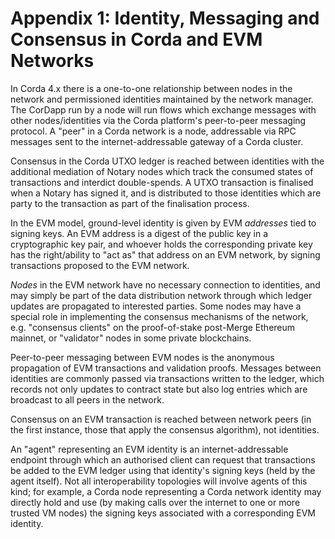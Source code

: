# Appendix 1: Identity, Messaging and Consensus in Corda and EVM Networks

In Corda 4.x there is a one-to-one relationship between nodes in the network and permissioned identities maintained by the network manager. The CorDapp run by a node will run flows which exchange messages with other nodes/identities via the Corda platform's peer-to-peer messaging protocol. A "peer" in a Corda network is a node, addressable via RPC messages sent to the internet-addressable gateway of a Corda cluster.

Consensus in the Corda UTXO ledger is reached between identities with the additional mediation of Notary nodes which track the consumed states of transactions and interdict double-spends. A UTXO transaction is finalised when a Notary has signed it, and is distributed to those identities which are party to the transaction as part of the finalisation process.

In the EVM model, ground-level identity is given by EVM _addresses_ tied to signing keys. An EVM address is a digest of the public key in a cryptographic key pair, and whoever holds the corresponding private key has the right/ability to "act as" that address on an EVM network, by signing transactions proposed to the EVM network.

_Nodes_ in the EVM network have no necessary connection to identities, and may simply be part of the data distribution network through which ledger updates are propagated to interested parties. Some nodes may have a special role in implementing the consensus mechanisms of the network, e.g. "consensus clients" on the proof-of-stake post-Merge Ethereum mainnet, or "validator" nodes in some private blockchains.

Peer-to-peer messaging between EVM nodes is the anonymous propagation of EVM transactions and validation proofs. Messages between identities are commonly passed via transactions written to the ledger, which records not only updates to contract state but also log entries which are broadcast to all peers in the network.

Consensus on an EVM transaction is reached between network peers (in the first instance, those that apply the consensus algorithm), not identities.

An "agent" representing an EVM identity is an internet-addressable endpoint through which an authorised client can request that transactions be added to the EVM ledger using that identity's signing keys (held by the agent itself). Not all interoperability topologies will involve agents of this kind; for example, a Corda node representing a Corda network identity may directly hold and use (by making calls over the internet to one or more trusted VM nodes) the signing keys associated with a corresponding EVM identity.
